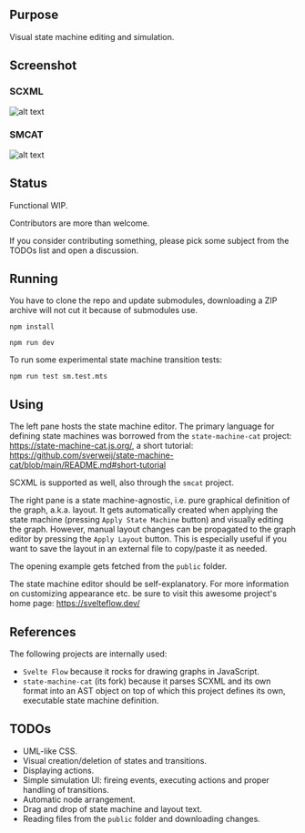 ## Purpose
Visual state machine editing and simulation.

## Screenshot
### SCXML
![alt text](https://github.com/LemiBijafra/strict-state/blob/main/screenshot_scxml.png?raw=true)
### SMCAT
![alt text](https://github.com/LemiBijafra/strict-state/blob/main/screenshot_smcat.png?raw=true)
## Status
Functional WIP.

Contributors are more than welcome.

If you consider contributing something, please pick some subject from the TODOs list and open a discussion.

## Running
You have to clone the repo and update submodules, downloading a ZIP archive will not cut it because of submodules use.

`npm install`

`npm run dev`

To run some experimental state machine transition tests:

`npm run test sm.test.mts`

## Using

The left pane hosts the state machine editor. The primary language for defining state machines was borrowed from the `state-machine-cat` project: https://state-machine-cat.js.org/, a short tutorial: https://github.com/sverweij/state-machine-cat/blob/main/README.md#short-tutorial

SCXML is supported as well, also through the `smcat` project.

The right pane is a state machine-agnostic, i.e. pure graphical definition of the graph, a.k.a. layout. It gets automatically created when applying the state machine (pressing `Apply State Machine` button) and visually editing the graph. However, manual layout changes can be propagated to the graph editor by pressing the `Apply Layout` button. This is especially useful if you want to save the layout in an external file to copy/paste it as needed.

The opening example gets fetched from the `public` folder.

The state machine editor should be self-explanatory. For more information on customizing appearance etc. be sure to visit this awesome project's home page: https://svelteflow.dev/

## References
The following projects are internally used:
- `Svelte Flow` because it rocks for drawing graphs in JavaScript.
- `state-machine-cat` (its fork) because it parses SCXML and its own format into an AST object on top of which this project defines its own, executable state machine definition.

## TODOs
- UML-like CSS.
- Visual creation/deletion of states and transitions.
- Displaying actions.
- Simple simulation UI: fireing events, executing actions and proper handling of transitions.
- Automatic node arrangement.
- Drag and drop of state machine and layout text.
- Reading files from the `public` folder and downloading changes.